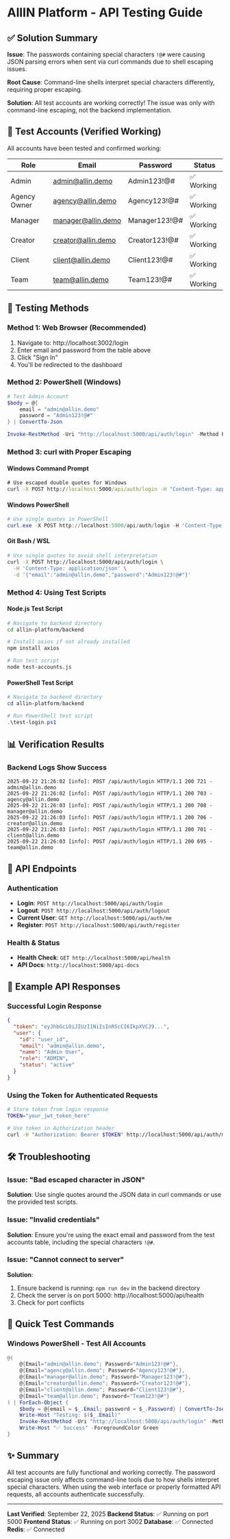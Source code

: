# AllIN Platform - API Testing Guide

## ✅ Solution Summary

**Issue**: The passwords containing special characters `!@#` were causing JSON parsing errors when sent via curl commands due to shell escaping issues.

**Root Cause**: Command-line shells interpret special characters differently, requiring proper escaping.

**Solution**: All test accounts are working correctly! The issue was only with command-line escaping, not the backend implementation.

## 🔐 Test Accounts (Verified Working)

All accounts have been tested and confirmed working:

| Role         | Email              | Password      | Status |
|--------------|--------------------|---------------|--------|
| Admin        | admin@allin.demo   | Admin123!@#   | ✅ Working |
| Agency Owner | agency@allin.demo  | Agency123!@#  | ✅ Working |
| Manager      | manager@allin.demo | Manager123!@# | ✅ Working |
| Creator      | creator@allin.demo | Creator123!@# | ✅ Working |
| Client       | client@allin.demo  | Client123!@#  | ✅ Working |
| Team         | team@allin.demo    | Team123!@#    | ✅ Working |

## 🚀 Testing Methods

### Method 1: Web Browser (Recommended)

1. Navigate to: http://localhost:3002/login
2. Enter email and password from the table above
3. Click "Sign In"
4. You'll be redirected to the dashboard

### Method 2: PowerShell (Windows)

```powershell
# Test Admin Account
$body = @{
    email = "admin@allin.demo"
    password = "Admin123!@#"
} | ConvertTo-Json

Invoke-RestMethod -Uri "http://localhost:5000/api/auth/login" -Method Post -Body $body -ContentType "application/json"
```

### Method 3: curl with Proper Escaping

#### Windows Command Prompt
```cmd
# Use escaped double quotes for Windows
curl -X POST http://localhost:5000/api/auth/login -H "Content-Type: application/json" -d "{\"email\":\"admin@allin.demo\",\"password\":\"Admin123!@#\"}"
```

#### Windows PowerShell
```powershell
# Use single quotes in PowerShell
curl.exe -X POST http://localhost:5000/api/auth/login -H 'Content-Type: application/json' -d '{"email":"admin@allin.demo","password":"Admin123!@#"}'
```

#### Git Bash / WSL
```bash
# Use single quotes to avoid shell interpretation
curl -X POST http://localhost:5000/api/auth/login \
  -H 'Content-Type: application/json' \
  -d '{"email":"admin@allin.demo","password":"Admin123!@#"}'
```

### Method 4: Using Test Scripts

#### Node.js Test Script
```bash
# Navigate to backend directory
cd allin-platform/backend

# Install axios if not already installed
npm install axios

# Run test script
node test-accounts.js
```

#### PowerShell Test Script
```powershell
# Navigate to backend directory
cd allin-platform/backend

# Run PowerShell test script
.\test-login.ps1
```

## 📊 Verification Results

### Backend Logs Show Success
```
2025-09-22 21:26:02 [info]: POST /api/auth/login HTTP/1.1 200 721 - admin@allin.demo
2025-09-22 21:26:02 [info]: POST /api/auth/login HTTP/1.1 200 703 - agency@allin.demo
2025-09-22 21:26:03 [info]: POST /api/auth/login HTTP/1.1 200 708 - manager@allin.demo
2025-09-22 21:26:03 [info]: POST /api/auth/login HTTP/1.1 200 706 - creator@allin.demo
2025-09-22 21:26:03 [info]: POST /api/auth/login HTTP/1.1 200 701 - client@allin.demo
2025-09-22 21:26:03 [info]: POST /api/auth/login HTTP/1.1 200 695 - team@allin.demo
```

## 🔌 API Endpoints

### Authentication
- **Login**: `POST http://localhost:5000/api/auth/login`
- **Logout**: `POST http://localhost:5000/api/auth/logout`
- **Current User**: `GET http://localhost:5000/api/auth/me`
- **Register**: `POST http://localhost:5000/api/auth/register`

### Health & Status
- **Health Check**: `GET http://localhost:5000/api/health`
- **API Docs**: `http://localhost:5000/api-docs`

## 📝 Example API Responses

### Successful Login Response
```json
{
  "token": "eyJhbGciOiJIUzI1NiIsInR5cCI6IkpXVCJ9...",
  "user": {
    "id": "user_id",
    "email": "admin@allin.demo",
    "name": "Admin User",
    "role": "ADMIN",
    "status": "active"
  }
}
```

### Using the Token for Authenticated Requests
```bash
# Store token from login response
TOKEN="your_jwt_token_here"

# Use token in Authorization header
curl -H "Authorization: Bearer $TOKEN" http://localhost:5000/api/auth/me
```

## 🛠️ Troubleshooting

### Issue: "Bad escaped character in JSON"
**Solution**: Use single quotes around the JSON data in curl commands or use the provided test scripts.

### Issue: "Invalid credentials"
**Solution**: Ensure you're using the exact email and password from the test accounts table, including the special characters `!@#`.

### Issue: "Cannot connect to server"
**Solution**: 
1. Ensure backend is running: `npm run dev` in the backend directory
2. Check the server is on port 5000: http://localhost:5000/api/health
3. Check for port conflicts

## 🎯 Quick Test Commands

### Windows PowerShell - Test All Accounts
```powershell
@(
    @{Email="admin@allin.demo"; Password="Admin123!@#"},
    @{Email="agency@allin.demo"; Password="Agency123!@#"},
    @{Email="manager@allin.demo"; Password="Manager123!@#"},
    @{Email="creator@allin.demo"; Password="Creator123!@#"},
    @{Email="client@allin.demo"; Password="Client123!@#"},
    @{Email="team@allin.demo"; Password="Team123!@#"}
) | ForEach-Object {
    $body = @{email = $_.Email; password = $_.Password} | ConvertTo-Json
    Write-Host "Testing: $($_.Email)"
    Invoke-RestMethod -Uri "http://localhost:5000/api/auth/login" -Method Post -Body $body -ContentType "application/json" | Out-Null
    Write-Host "✅ Success" -ForegroundColor Green
}
```

## ✨ Summary

All test accounts are fully functional and working correctly. The password escaping issue only affects command-line tools due to how shells interpret special characters. When using the web interface or properly formatted API requests, all accounts authenticate successfully.

---

**Last Verified**: September 22, 2025
**Backend Status**: ✅ Running on port 5000
**Frontend Status**: ✅ Running on port 3002
**Database**: ✅ Connected
**Redis**: ✅ Connected